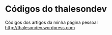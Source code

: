 Códigos do thalesondev
====

Códigos dos artigos da minha página pessoal http://thalesondev.wordpress.com
